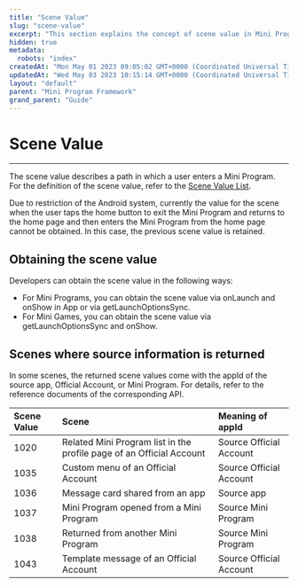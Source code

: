 ```yaml
---
title: "Scene Value"
slug: "scene-value"
excerpt: "This section explains the concept of scene value in Mini Program framework."
hidden: true
metadata: 
  robots: "index"
createdAt: "Mon May 01 2023 09:05:02 GMT+0000 (Coordinated Universal Time)"
updatedAt: "Wed May 03 2023 10:15:14 GMT+0000 (Coordinated Universal Time)"
layout: "default"
parent: "Mini Program Framework"
grand_parent: "Guide"
---
```

# Scene Value 
*** 
The scene value describes a path in which a user enters a Mini Program. For the definition of the scene value, refer to the [Scene Value List](<>).

Due to restriction of the Android system, currently the value for the scene when the user taps the home button to exit the Mini Program and returns to the home page and then enters the Mini Program from the home page cannot be obtained. In this case, the previous scene value is retained.

## Obtaining the scene value

Developers can obtain the scene value in the following ways:

- For Mini Programs, you can obtain the scene value via onLaunch and onShow in App or via getLaunchOptionsSync.
- For Mini Games, you can obtain the scene value via getLaunchOptionsSync and onShow.

## Scenes where source information is returned

In some scenes, the returned scene values come with the appId of the source app, Official Account, or Mini Program. For details, refer to the reference documents of the corresponding API.

| Scene Value | Scene                                                                | Meaning of appId        |
| :---------- | :------------------------------------------------------------------- | :---------------------- |
| 1020        | Related Mini Program list in the profile page of an Official Account | Source Official Account |
| 1035        | Custom menu of an Official Account                                   | Source Official Account |
| 1036        | Message card shared from an app                                      | Source app              |
| 1037        | Mini Program opened from a Mini Program                              | Source Mini Program     |
| 1038        | Returned from another Mini Program                                   | Source Mini Program     |
| 1043        | Template message of an Official Account                              | Source Official Account |
